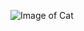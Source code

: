 ![Image of Cat](https://www.catster.com/wp-content/uploads/2017/08/A-fluffy-cat-looking-funny-surprised-or-concerned.jpg)
